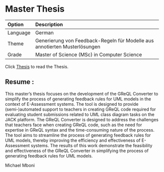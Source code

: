 # Master Thesis

| Option | Description                                                                |
|:------ |:---------------------------------------------------------------------------|
| Language   | German                                                                     |
| Theme | Generierung von Feedback-Regeln für Modelle aus annotierten Musterlösungen |
| Grade    | Master of Science (MSc) in Computer Science                                |

Click [Thesis](out/main.pdf) to read the Thesis.

## Resume :


This master’s thesis focuses on the development of the GReQL Converter to simplify the process of 
generating feedback rules for UML models in the context of E-Assessment systems. The tool
is designed to provide (semi-)automated support to teachers in creating GReQL code required for
evaluating student submissions related to UML class diagram tasks on the JACK platform. 
The GReQL Converter is designed to address the challenges that teachers face when creating
GReQL code, such as the need for expertise in GReQL syntax and the time-consuming nature of 
the process. The tool aims to streamline the process of generating feedback rules for UML
models, thereby improving the efficiency and effectiveness of E-Assessment systems. 
The results of this work demonstrate the feasibility and effectiveness of the GReQL
Converter in simplifying the process of generating feedback rules for UML models.


Michael Mboni

